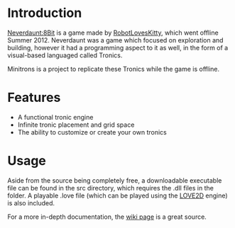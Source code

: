 # Introduction
[Neverdaunt:8Bit](http://8bit.neverdaunt.com) is a game made by [RobotLovesKitty](http://robotloveskitty.tumblr.com/), which went offline Summer 2012. Neverdaunt was a game which focused on exploration and building, however it had a programming aspect to it as well, in the form of a visual-based languaged called Tronics.

Minitrons is a project to replicate these Tronics while the game is offline.

# Features
* A functional tronic engine
* Infinite tronic placement and grid space
* The ability to customize or create your own tronics

# Usage
Aside from the source being completely free, a downloadable executable file can be found in the src directory, which requires the .dll files in the folder. A playable .love file (which can be played using the [LOVE2D](https://love2d.org/) engine) is also included.

For a more in-depth documentation, the [wiki page](https://github.com/bluh/tronic-remake/wiki) is a great source.
